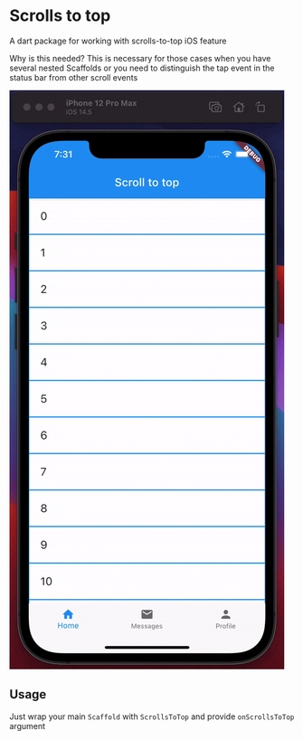 # Scrolls to top

A dart package for working with scrolls-to-top iOS feature

Why is this needed? 
This is necessary for those cases when you have several nested Scaffolds or you need to distinguish the tap event in the status bar from other scroll events

![](arts/example.gif)

## Usage

Just wrap your main `Scaffold` with `ScrollsToTop` and provide `onScrollsToTop` argument
